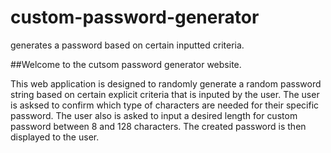 # custom-password-generator
generates a password based on certain inputted criteria.

##Welcome to the cutsom password generator website. 

This web application is designed to randomly generate a random password string based on certain explicit criteria that is inputed by the user. 
The user is asksed to confirm which type of characters are needed for their specific password.
The user also is asked to input a desired length for custom password between 8 and 128 characters. 
The created password is then displayed to the user.